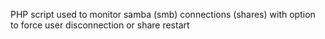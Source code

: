 PHP script used to monitor samba (smb) connections (shares) with option to force user disconnection or share restart
